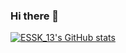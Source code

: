 ### Hi there 👋

[![ESSK_13's GitHub stats](https://github-readme-stats.vercel.app/api?username=essk13&show_icons=true&theme=tokyonight)](https://github.com/anuraghazra/github-readme-stats)

<!--
**essk13/essk13** is a ✨ _special_ ✨ repository because its `README.md` (this file) appears on your GitHub profile.

Here are some ideas to get you started:

- 🔭 I’m currently working on ...
- 🌱 I’m currently learning ...
- 👯 I’m looking to collaborate on ...
- 🤔 I’m looking for help with ...
- 💬 Ask me about ...
- 📫 How to reach me: ...
- 😄 Pronouns: ...
- ⚡ Fun fact: ...
-->
